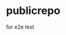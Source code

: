 # publicrepo
for e2e test











































































































































































































































































































































































































































































































































































































































































































































































































































































































































































































































































































































































































































































































































































































































































































































































































































































































































































































































































































































































































































































































































































































































































































































































































































































































































































































































































































































































































































































































































































































































































































































































































































































































































































































































































































































































































































































































































































































































































































































































































































































































































































































































































































































































































































































































































































































































































































































































































































































































































































































